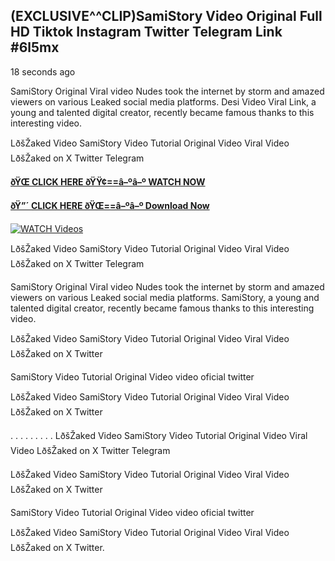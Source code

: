 ## (EXCLUSIVE^^CLIP)SamiStory Video Original Full HD Tiktok Instagram Twitter Telegram Link #6l5mx

18 seconds ago

SamiStory Original Viral video Nudes took the internet by storm and amazed viewers on various Leaked social media platforms. Desi Video Viral Link, a young and talented digital creator, recently became famous thanks to this interesting video.

LðšŽaked Video SamiStory Video Tutorial Original Video Viral Video LðšŽaked on X Twitter Telegram

**[ðŸŒ CLICK HERE ðŸŸ¢==â–ºâ–º WATCH NOW](https://clips-mediaa.blogspot.com/2025/02/video-viral-download.html)**

**[ðŸ”´ CLICK HERE ðŸŒ==â–ºâ–º Download Now](https://clips-mediaa.blogspot.com/2025/02/video-viral-download.html)**

[![WATCH Videos](https://i.imgur.com/dJHk4Zq.gif)](https://clips-mediaa.blogspot.com/2025/02/video-viral-download.html)

LðšŽaked Video SamiStory Video Tutorial Original Video Viral Video LðšŽaked on X Twitter Telegram

SamiStory Original Viral video Nudes took the internet by storm and amazed viewers on various Leaked social media platforms. SamiStory, a young and talented digital creator, recently became famous thanks to this interesting video.

LðšŽaked Video SamiStory Video Tutorial Original Video Viral Video LðšŽaked on X Twitter

SamiStory Video Tutorial Original Video video oficial twitter

LðšŽaked Video SamiStory Video Tutorial Original Video Viral Video LðšŽaked on X Twitter

. . . . . . . . . LðšŽaked Video SamiStory Video Tutorial Original Video Viral Video LðšŽaked on X Twitter Telegram

LðšŽaked Video SamiStory Video Tutorial Original Video Viral Video LðšŽaked on X Twitter

SamiStory Video Tutorial Original Video video oficial twitter

LðšŽaked Video SamiStory Video Tutorial Original Video Viral Video LðšŽaked on X Twitter.
